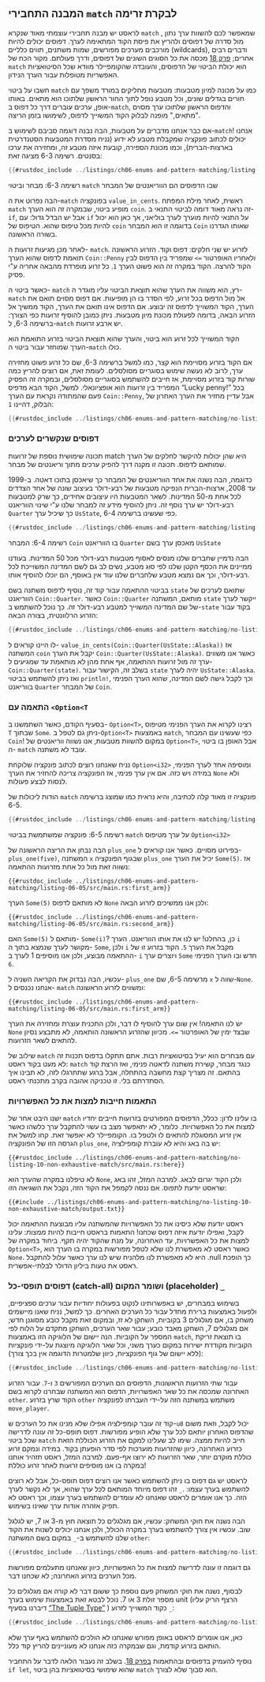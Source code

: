 <!-- Old heading. Do not remove or links may break. -->

<a id="the-match-control-flow-operator"></a>

## המבנה התחבירי `match` לבקרת זרימה

לראסט יש מבנה תחבירי עוצמתי מאוד שנקרא `match` , שמאפשר לכם להשוות ערך נתון מול סדרה של דפוסים ולהריץ את פיסת הקוד המתאימה לערך. דפוסים יכולים להיות מורכבים מערכים מפורשים, שמות משתנים, תווים כלליים (wildcards), ודברים רבים אחרים; [פרק 18][ch18-00-patterns]<!-- ignore --> מכסה את כל הסוגים השונים של דפוסים, ודרך פעולתם. מקור הכח של `match` הוא יכולת הביטוי של הדפוסים, והעובדה שהקומפיילר מוודא שכל הסיטואציות האפשריות מטופלות עבור הערך הנידון.

חשבו על ביטוי `match` כמו על מכונה למיון מטבעות: מטבעות מחליקים במורד משפך עם חורים בגדלים שונים, וכל מטבע נופל לתוך החור הראשון שלתוכו הוא מתאים. באותו אופן, ערכים עוברים דרך כל דפוס ב-`match`, והדפוס הראשון שלתוכו ערך מסוים "מתאים," מופנה לבלוק הקוד המשוייך לדפוס, לשימושו בזמן הריצה.

אם כבר אנחנו מדברים על מטבעות, הבה נבנה דוגמה סביבם לשימוש ב-`match`! אנחנו יכולים לכתוב פונקציה שמקבלת מטבע לא ידוע (נניח מסדרת המטבעות הסטנדרטית בארצות-הברית), וכמו מכונת הספירה, קובעת איזה מטבע זה, ומחזירה את ערכו בסנטים. רשימה 6-3 מציגה זאת:

```rust
{{#rustdoc_include ../listings/ch06-enums-and-pattern-matching/listing-06-03/src/main.rs:here}}
```

<span class="caption">רשימה 6-3: מבחר וביטוי `match` שבו הדפוסים הם הווריאנטים של המבחר</span>

הבה נפרוט את ה-`match` בפונקציה `value_in_cents`. ראשית, לאחר מילת המפתח `match` מופיע ביטוי, שבמקרה זה הוא הערך `coin`. זה נראה מאוד דומה לביטוי התנאי ב- `if`, אבל יש הבדל גדול: עם `if` על התנאי להיות מוערך לערך בוליאני, אך כאן הוא יכול להיות מכל טיפוס שהוא. הטיפוס של `coin` בדוגמה זו הוא המבחר `Coin` שאותו הגדרנו בשורה הראשונה.

לאחר מכן מגיעות זרועות ה- `match`. לזרוע יש שני חלקים: דפוס וקוד. הזרוע הראשונה תואמת לדפוס שהוא הערך `Coin::Penny` ולאחריו האופרטור `=>` שמפריד בין הדפוס לבין הקוד להרצה. הקוד במקרה זה הוא פשוט הערך `1`. כל זרוע מופרדת מהבאה אחריה ע"י פסיק.

כאשר ביטוי ה- `match` רץ, הוא משווה את הערך שהוא תוצאת הביטוי עליו מוגדר ה- `match` אל מול הדפוס בכל זרוע, לפי הסדר בו הן מופיעות. אם דפוס מסוים תואם את הערך, הקוד המשוייך לדפוס זה יבוצע. אם הדפוס אינו תואם את הערך, הקוד ממשיך אל הזרוע הבאה, בדומה לפעולת מכונת מיון מטבעות. ניתן כמובן להוסיף זרועות כפי הצורך: ברשימה 6-3, ל-`match` יש ארבע זרועות.

הקוד המשוייך לכל זרוע הוא ביטוי, והערך שהוא תוצאת הביטוי בזרוע התואמת הוא הערך שמוחזר עבור ביטוי ה-`match` כולו.

אם הקוד בזרוע מסויימת הוא קצר, כמו למשל ברשימה 6-3, שם כל זרוע פשוט מחזירה ערך, לרוב לא נעשה שימוש בסוגריים מסולסלים. לעומת זאת, אם רוצים להריץ כמה שורות קוד בזרוע מסויימת, אז חייבים להשתמש בסוגריים מסולסלים, ובמקרה זה הפסיק המפריד בין זרועות הוא אופציונאלי. למשל, הקוד הבא מדפיס “Lucky penny!” בכל פעם שהמתודה נקראת עם הערך `Coin::Penny`, אבל עדיין מחזיר את הערך האחרון של הבלוק, דהיינו `1`:

```rust
{{#rustdoc_include ../listings/ch06-enums-and-pattern-matching/no-listing-08-match-arm-multiple-lines/src/main.rs:here}}
```

### דפוסים שנקשרים לערכים

תכונה שימושית נוספת של זרועות match היא שהן יכולות להיקשר לחלקים של הערך שמותאם לדפוס. תכונה זו מקנה דרך להפיק ערכים מתוך וריאנטים של מבחר.

כדוגמה, הבה נשנה את אחד הווריאנטים של המבחר כך שיאכסן בתוכו דאטה. ב-1999 עד 2008, ארצות-הברית הנפיקה מטבעות של רבע-דולר בעיצוב שונה של אחד הצדדים לכל אחת מ-50 המדינות. לשאר המטבעות היו עיצובים אחידים, כך שרק למטבעות רבע-דולר יש ערך נוסף זה. ניתן להוסיף מידע זה למבחר שלנו ע"י שינוי הווריאנט `Quarter` כך שיכיל ערך `UsState`, כפי שעשינו ברשימה 6-4.

```rust
{{#rustdoc_include ../listings/ch06-enums-and-pattern-matching/listing-06-04/src/main.rs:here}}
```

<span class="caption">רשימה 6-4: המבחר `Coin` בו הווריאנט `Quarter` מאכסן ערך בשם `UsState`</span>

הבה נדמיין שחברים שלנו מנסים לאסוף מטבעות רבע-דולר מכל 50 המדינות. בעודנו ממיינים את הכסף הקטן שלנו לפי סוג מטבע, נשים לב גם לשם המדינה המשוייכת לכל רבע-דולר, וכך אם נמצא מטבע שלחברים שלנו עוד אין באוסף, הם יוכלו להוסיף אותו.

בביטוי ההתאמה עבור קוד זה, נוסיף לדפוס משתנה בשם `state` שתואם לערכים של הווריאנט `Coin::Quarter`. כאשר `Coin::Quarter` מותאם, המשתנה `state` ייקשר לערך של שם המדינה המשוייך למטבע רבע-דולר זה. כך נוכל להשתמש ב-`state` בקוד עבור הזרוע הרלוונטית, בצורה הבאה:

```rust
{{#rustdoc_include ../listings/ch06-enums-and-pattern-matching/no-listing-09-variable-in-pattern/src/main.rs:here}}
```

לו היינו קוראים ל- `value_in_cents(Coin::Quarter(UsState::Alaska))` אז המשתנה `coin` יקבל את הערך `Coin::Quarter(UsState::Alaska)`. כאשר אנו משווים ערך זה מול זרועות ההתאמה, אף אחת מהן לא מותאמת עד שמגיעים ל- `Coin::Quarter(state)`. בשלב זה, הקישור עבור `state` יהיה לערך `UsState::Alaska`. ואז ניתן להשתמש בביטוי `println!`, וכך לקבל גישה לשם המדינה, שהוא הערך הפנימי בווריאנט `Quarter` של המבחר `Coin`.

### התאמה עם `<Option<T`

בסעיף הקודם, כאשר השתמשנו ב- `Option<T>`, רצינו לקרוא את הערך הפנימי מטיפוס `T` שבתוך `Some`. ניתן גם לטפל ב-`Option<T>` באמצעות `match`, כפי שעשינו עם המבחר `Coin`! במקום להשוות מטבעות, אנו נשווה ווריאנטים של `Option<T>`, אבל האופן בו ביטוי ה- `match` עובד לא משתנה.

נניח שאנחנו רוצים לכתוב פונקציה שלוקחת `Option<i32>` ומוסיפה אחד לערך הפנימי, במידה ויש כזה. אם אין ערך פנימי, אז הפונקציה צריכה להחזיר את הערך `None` ולא לנסות לבצע פעולות.

הודות ליכולות של `match` פונקציה זו מאוד קלה לכתיבה, והיא נראית כמו שמוצג ברשימה 6-5.

```rust
{{#rustdoc_include ../listings/ch06-enums-and-pattern-matching/listing-06-05/src/main.rs:here}}
```

<span class="caption">רשימה 6-5: פונקציה שמשתמשת בביטוי `match` על ערך מטיפוס `Option<i32>`</span>

הבה נבחן את הריצה הראשונה של `plus_one` בפירוט מסויים. כאשר אנו קוראים ל-`plus_one(five)`, המשתנה `x` שבגוף הפונקציה `plus_one` יכיל את הערך `Some(5)`. אז נשווה זאת מול כל אחת מזרועות ההתאמה:

```rust,ignore
{{#rustdoc_include ../listings/ch06-enums-and-pattern-matching/listing-06-05/src/main.rs:first_arm}}
```

הערך `Some(5)` לא מותאם לדפוס `None` ולכן אנו ממשיכים לזרוע הבאה:

```rust,ignore
{{#rustdoc_include ../listings/ch06-enums-and-pattern-matching/listing-06-05/src/main.rs:second_arm}}
```

האם `Some(5)` מותאם ל- `Some(i)`? כן, בהחלט! יש לנו את אותו הווריאנט. הערך `i` מקושר לערך שנמצא בתוך ה- `Some`, ולכן `i` מקבל את הערך `5`. הקוד בזרוע זו של ההתאמה מבוצע, ולכן אנו מוסיפים 1 לערך ב- `i` ויוצרים ערך `Some` חדש ובו הערך הפנימי `6`.

עכשיו, הבה נבדוק את הקריאה השניה ל- `plus_one` מרשימה 6-5, שם `x` שווה ל-`None`. אנחנו נכנסים ל- `match` ומשווים לזרוע הראשונה:

```rust,ignore
{{#rustdoc_include ../listings/ch06-enums-and-pattern-matching/listing-06-05/src/main.rs:first_arm}}
```

יש לנו התאמה! אין שום ערך להוסיף לו דבר, ולכן התכנית עוצרת ומחזירה את הערך `None` שבצד ימין של האופרטור `=>`. מכיוון שהזרוע הראשונה הותאמה, לא מתבצע נסיון להתאים לשאר הזרועות.

שילוב של `match` עם מבחרים הוא יעיל בסיטואציות רבות. אתם תתקלו בדפוס תכנות זה לא מעט בקוד ראסט: `match` כנגד מבחר, קשירת משתנה לדאטה פנימי, ואז הרצת קוד בהתאם. זה מצריך קצת מחשבה בהתחלה, אבל ברגע שתתרגלו לזה, לא תבינו איך הסתדרתם בלי. זו טכניקה אהובה בקרב מתכנתי ראסט.

### התאמות חייבות למצות את כל האפשרויות

ישנו היבט אחר של `match` בו עלינו לדון: ככלל, הדפוסים המפורטים בזרועות חייבים יחדיו למצות את כל האפשרויות. כלומר, לא יתאפשר מצב בו עשוי להתקבל ערך כלשהו כאשר אין זרוע המסוגלת להתאים לו ולטפל בו. הקומפיילר לא יאפשר זאת. קחו למשל את הגרסה הזו של הפונקציה `plus_one`, יש בה באג והיא לא עוברת קומפילציה:

```rust,ignore,does_not_compile
{{#rustdoc_include ../listings/ch06-enums-and-pattern-matching/no-listing-10-non-exhaustive-match/src/main.rs:here}}
```

לא טיפלנו במקרה שהערך הוא `None`, ולכן הקוד יגרום לבאג. למרבה המזל, זהו באג שראסט יודעת לתפוס. אם ננסה לקמפל את הקוד הזה, נקבל את השגיאה הזו:

```console
{{#include ../listings/ch06-enums-and-pattern-matching/no-listing-10-non-exhaustive-match/output.txt}}
```

ראסט יודעת שלא כיסינו את כל האפשרויות שהמשתנה עליו מבוצעת ההתאמה יכול לקבל, ואפילו יודעת איזה דפוס שכחנו! התאמות בראסט חייבות להיות _ממצות_: עלינו למצות את כל האפשרויות, עד האחרונה, על מנת שהקוד יהיה תקף. ביחוד במקרה של `Option<T>`, כאשר ראסט לא מאפשרת לנו שלא לטפל מפורשות במקרה בו הערך הוא `None`. היא לא מאפשרת לנו מלהניח שיש לנו ערך כאשר עלול להתקבל .null כך הופכת ראסט את טעות ביליון הדולר לבלתי-אפשרית.

### דפוסים תופסי-כל (catch-all) ושומר המקום (placeholder) `_`

בשימוש במבחרים, יש באפשרותינו לנקוט בפעולות יחודיות עבור ערכים ספציפיים, ולפעול באמצעות ברירת מחדל עבור כל הערכים האחרים. כך למשל, נניח שאנו מיישמים משחק בו, אם מגלגלים 3 בקוביות, השחקן לא זז, ובמקום זאת מקבל כובע מסוגנן חדש; אם מגלגלים 7, השחקן מאבד כובע; עבור שאר הערכים, השחקן מתקדם על הלוח לפי המספר על הקוביות. הנה יישום של הלוגיקה הזו באמצעות `match`, בו תוצאת זריקת הקוביות מקודדת ישירות במקום כערך משני, וכל שאר הלוגיקה מיוצגת על-ידי פונקציות (ללא יישום של גוף הפונקציות, כיוון שלמטרות הדוגמה אין בכך צורך):

```rust
{{#rustdoc_include ../listings/ch06-enums-and-pattern-matching/no-listing-15-binding-catchall/src/main.rs:here}}
```

עבור שתי הזרועות הראשונות, הדפוסים הם הערכים המפורשים `3` ו-`7`. עבור הזרוע האחרונה שמכסה את כל שאר האפשרויות, הדפוס הוא המשתנה שבחרנו לקרוא בשם `other`. הקוד שרץ בזרוע `other` משתמש במשתנה הזה על-ידי העברתו לפונקציה `move_player`.

קוד זה עובר קומפילציה אפילו שלא מנינו את כל הערכים ש-`u8` יכול לקבל, וזאת משום שהדפוס האחרון יותאם לכל ערך שלא הופיע מפורשות. דפוס תופס-כל זה עונה לדרישה שכל ביטוי `match` חייב להיות ממצה. שימו לב שעלינו למקם את הזרוע הכוללת הזאת כזרוע האחרונה, כיוון שהזרועות מוערכות לפי סדר הופעתן בקוד. במידה ונמקם זרוע כוללת מוקדם יותר, שאר הזרועות לא ירוצו אף-פעם. למרבה המזל, ראסט תזהיר אותנו במקרה בו אנו מוסיפים זרועות לאחר זרוע כוללת!

לראסט יש גם דפוס בו ניתן להשתמש כאשר אנו רוצים דפוס תופס-כל, אבל לא רוצים _להשתמש_ בערך עצמו: .`_` זהו דפוס מיוחד המותאם לכל ערך שהוא, אך לא נקשר לערך הזה. כך אנו אומרים לראסט שאנחנו לא עומדים להשתמש בערך עצמו, וכך ראסט לא תפיק אזהרה אודות ערך שאינו בשימוש.

הבה נשנה את חוקי המשחק: עכשיו, אם מגלגלים כל תוצאה חוץ מ-3 או 7, יש לגלגל שוב. עכשיו אין צורך להשתמש בערך במקרה הכולל, ולכן אנחנו יכולים לשנות את הקוד שלנו להשתמש ב-`_` במקום בשם המשתנה `other`:

```rust
{{#rustdoc_include ../listings/ch06-enums-and-pattern-matching/no-listing-16-underscore-catchall/src/main.rs:here}}
```

גם דוגמה זו עונה לדרישה למצות את כל האפשרויות, כיוון שאנחנו מתעלמים מפורשות מכל הערכים בזרוע האחרונה; לא שכחנו דבר.

לבסוף, נשנה את חוקי המשחק פעם נוספת כך ששום דבר לא קורה אם מגלגלים כל מספר זולת 3 או 7. נוכל לבטא זאת באמצעות שימוש בערך unit (הרצף הריק עליו דיברנו בסעיף [“The Tuple Type”][tuples]<!-- ignore --> ) כקוד המשוייך לזרוע `_`:

```rust
{{#rustdoc_include ../listings/ch06-enums-and-pattern-matching/no-listing-17-underscore-unit/src/main.rs:here}}
```

כאן, אנו אומרים לראסט באופן מפורש שאנחנו לא הולכים להשתמש באף ערך שלא הותאם בזרוע קודמת, וגם שבמקרה כזה אנחנו לא מעוניינים להריץ קוד כלל.

נוסיף להעמיק בדפוסים ובהתאמות [בפרק 18][ch18-00-patterns]<!-- ignore -->. בשלב זה נעבור הלאה לדבר על התחביר `if let`, שהוא שימושי בסיטואציות בהן ביטוי `match` הוא סבוך שלא לצורך.

[tuples]: ch03-02-data-types.html#the-tuple-type
[ch18-00-patterns]: ch18-00-patterns.html
[ch18-00-patterns]: ch18-00-patterns.html
